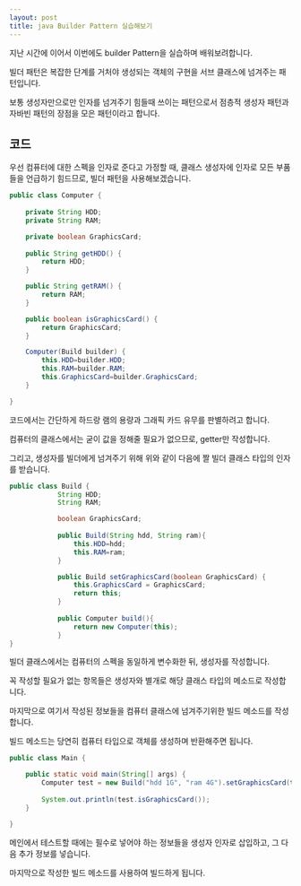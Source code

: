```yaml
---
layout: post
title: java Builder Pattern 실습해보기
---
```


지난 시간에 이어서 이번에도 builder Pattern을 실습하며 배워보려합니다.

빌더 패턴은 복잡한 단계를 거처야 생성되는 객체의 구현을 서브 클래스에 넘겨주는 패턴입니다.

보통 생성자만으로만 인자를 넘겨주기 힘들때 쓰이는 패턴으로서 점층적 생성자 패턴과 자바빈 패턴의 장점을 모은 패턴이라고 합니다.

## 코드

우선 컴퓨터에 대한 스펙을 인자로 준다고 가정할 때, 클래스 생성자에 인자로 모든 부품들을 언급하기 힘드므로, 빌더 패턴을 사용해보겠습니다.

```java
public class Computer {
	
	private String HDD;
	private String RAM;

	private boolean GraphicsCard;
	
	public String getHDD() {
		return HDD;
	}

	public String getRAM() {
		return RAM;
	}

	public boolean isGraphicsCard() {
		return GraphicsCard;
	}

	Computer(Build builder) {
		this.HDD=builder.HDD;
		this.RAM=builder.RAM;
		this.GraphicsCard=builder.GraphicsCard;
	}

}
```

코드에서는 간단하게 하드랑 램의 용량과 그래픽 카드 유무를 판별하려고 합니다.

컴퓨터의 클래스에서는 굳이 값을 정해줄 필요가 없으므로, getter만 작성합니다.

그리고, 생성자를 빌더에게 넘겨주기 위해 위와 같이 다음에 짤 빌더 클래스 타입의 인자를 받습니다.

```java
public class Build {
			String HDD;
			String RAM;

			boolean GraphicsCard;
			
			public Build(String hdd, String ram){
				this.HDD=hdd;
				this.RAM=ram;
			}

			public Build setGraphicsCard(boolean GraphicsCard) {
				this.GraphicsCard = GraphicsCard;
				return this;
			}
			
			public Computer build(){
				return new Computer(this);
			}
}
```

빌더 클래스에서는 컴퓨터의 스펙을 동일하게 변수화한 뒤, 생성자를 작성합니다.

꼭 작성할 필요가 없는 항목들은 생성자와 별개로 해당 클래스 타입의 메소드로 작성합니다.

마지막으로 여기서 작성된 정보들을 컴퓨터 클래스에 넘겨주기위한 빌드 메소드를 작성합니다.

빌드 메소드는 당연히 컴퓨터 타입으로 객체를 생성하며 반환해주면 됩니다.

```java
public class Main {

	public static void main(String[] args) {
		Computer test = new Build("hdd 1G", "ram 4G").setGraphicsCard(true).build();
		
		System.out.println(test.isGraphicsCard());
	}

}
```

메인에서 테스트할 때에는 필수로 넣어야 하는 정보들을 생성자 인자로 삽입하고, 그 다음 추가 정보를 넣습니다.

마지막으로 작성한 빌드 메소드를 사용하여 빌드하게 됩니다.